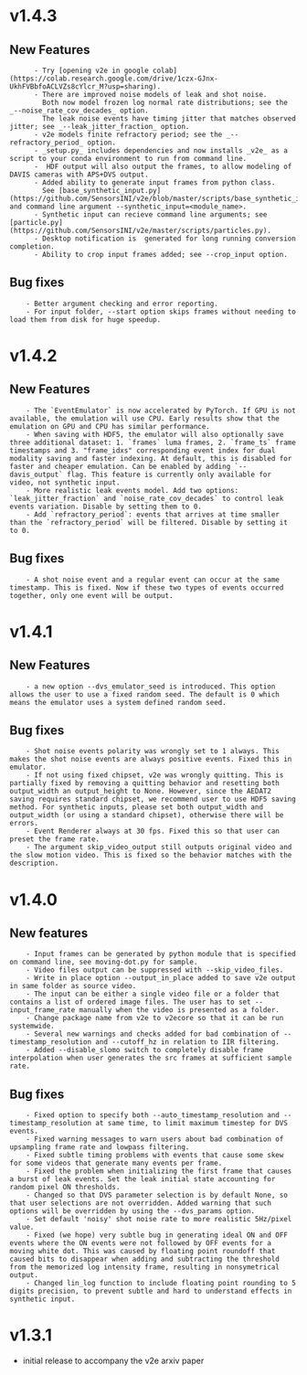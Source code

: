 # v1.4.3
##    New Features
          - Try [opening v2e in google colab](https://colab.research.google.com/drive/1czx-GJnx-UkhFVBbfoACLVZs8cYlcr_M?usp=sharing).
          - There are improved noise models of leak and shot noise.
            Both now model frozen log normal rate distributions; see the _--noise_rate_cov_decades_ option.
            The leak noise events have timing jitter that matches observed jitter; see _--leak_jitter_fraction_ option.
          - v2e models finite refractory period; see the _--refractory_period_ option.
          - _setup.py_ includes dependencies and now installs _v2e_ as a script to your conda environment to run from command line.
          -  HDF output will also output the frames, to allow modeling of DAVIS cameras with APS+DVS output.
          - Added ability to generate input frames from python class.
            See [base_synthetic_input.py](https://github.com/SensorsINI/v2e/blob/master/scripts/base_synthetic_input.py) and command line argument --synthetic_input=<module_name>.
          - Synthetic input can recieve command line arguments; see [particle.py](https://github.com/SensorsINI/v2e/master/scripts/particles.py).
          - Desktop notification is  generated for long running conversion completion.
          - Ability to crop input frames added; see --crop_input option.
##    Bug fixes
        - Better argument checking and error reporting.
        - For input folder, --start option skips frames without needing to load them from disk for huge speedup.


# v1.4.2
##    New Features
        - The `EventEmulator` is now accelerated by PyTorch. If GPU is not available, the emulation will use CPU. Early results show that the emulation on GPU and CPU has similar performance.
        - When saving with HDF5, the emulator will also optionally save three additional dataset: 1. `frames` luma frames, 2. `frame_ts` frame timestamps and 3. "frame_idxs" corresponding event index for dual modality saving and faster indexing. At default, this is disabled for faster and cheaper emulation. Can be enabled by adding `--davis_output` flag. This feature is currently only available for video, not synthetic input.
        - More realistic leak events model. Add two options: `leak_jitter_fraction` and `noise_rate_cov_decades` to control leak events variation. Disable by setting them to 0.
        - Add `refractory_period`: events that arrives at time smaller than the `refractory_period` will be filtered. Disable by setting it to 0.

##    Bug fixes
        - A shot noise event and a regular event can occur at the same timestamp. This is fixed. Now if these two types of events occurred together, only one event will be output.

# v1.4.1
##    New Features
        - a new option --dvs_emulator_seed is introduced. This option allows the user to use a fixed random seed. The default is 0 which means the emulator uses a system defined random seed.

##    Bug fixes
        - Shot noise events polarity was wrongly set to 1 always. This makes the shot noise events are always positive events. Fixed this in emulator.
        - If not using fixed chipset, v2e was wrongly quitting. This is partially fixed by removing a quitting behavior and resetting both output_width an output_height to None. However, since the AEDAT2 saving requires standard chipset, we recommend user to use HDF5 saving method. For synthetic inputs, please set both output_width and output_width (or using a standard chipset), otherwise there will be errors.
        - Event Renderer always at 30 fps. Fixed this so that user can preset the frame rate.
        - The argument skip_video_output still outputs original video and the slow motion video. This is fixed so the behavior matches with the description.

# v1.4.0
##    New features
        - Input frames can be generated by python module that is specified on command line, see moving-dot.py for sample.
        - Video files output can be suppressed with --skip_video_files.
        - Write in place option --output_in_place added to save v2e output in same folder as source video.
        - The input can be either a single video file or a folder that contains a list of ordered image files. The user has to set --input_frame_rate manually when the video is presented as a folder.
        - Change package name from v2e to v2ecore so that it can be run systemwide.
        - Several new warnings and checks added for bad combination of --timestamp_resolution and --cutoff_hz in relation to IIR filtering.
        - Added --disable_slomo switch to completely disable frame interpolation when user generates the src frames at sufficient sample rate.

##    Bug fixes
        - Fixed option to specify both --auto_timestamp_resolution and --timestamp_resolution at same time, to limit maximum timestep for DVS events.
        - Fixed warning messages to warn users about bad combination of upsampling frame rate and lowpass filtering.
        - Fixed subtle timing problems with events that cause some skew for some videos that generate many events per frame.
        - Fixed the problem when initializing the first frame that causes a burst of leak events. Set the leak initial state accounting for random pixel ON thresholds.
        - Changed so that DVS parameter selection is by default None, so that user selections are not overridden. Added warning that such options will be overridden by using the --dvs_params option.
        - Set default 'noisy' shot noise rate to more realistic 5Hz/pixel value.
        - Fixed (we hope) very subtle bug in generating ideal ON and OFF events where the ON events were not followed by OFF events for a moving white dot. This was caused by floating point roundoff that caused bits to disappear when adding and subtracting the threshold from the memorized log intensity frame, resulting in nonsymetrical output.
        - Changed lin_log function to include floating point rounding to 5 digits precision, to prevent subtle and hard to understand effects in synthetic input.

# v1.3.1
 - initial release to accompany the v2e arxiv paper
